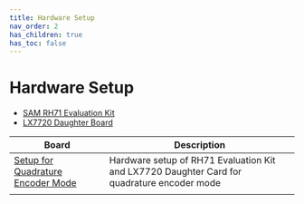 ```yaml
---
title: Hardware Setup
nav_order: 2
has_children: true
has_toc: false
---
```


# Hardware Setup

- [SAM RH71 Evaluation Kit](https://ww1.microchip.com/downloads/en/DeviceDoc/SAMRH71F20-EK-Evaluation-Kit-User-Guide-DS50002910A.pdf)
- [LX7720 Daughter Board](https://www.microsemi.com/product-directory/space-system-managers/3708-position-motor-controller-ic#resources)

| Board | Description |
| ----------- | --------- |
| [Setup for Quadrature Encoder Mode](sam_rh71_ek_board_lx7720_dbs.md) | Hardware setup of RH71 Evaluation Kit and LX7720 Daughter Card for quadrature encoder mode |
|||

 